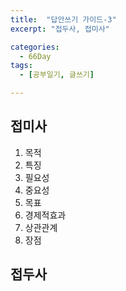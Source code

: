 ```yaml
---
title:  "답안쓰기 가이드-3"
excerpt: "접두사, 접미사"

categories:
  - 66Day
tags:
  - [공부일기, 글쓰기]

---
```




## 접미사
1. 목적
1. 특징
1. 필요성
1. 중요성
1. 목표
1. 경제적효과
1. 상관관계
1. 장점



## 접두사


 